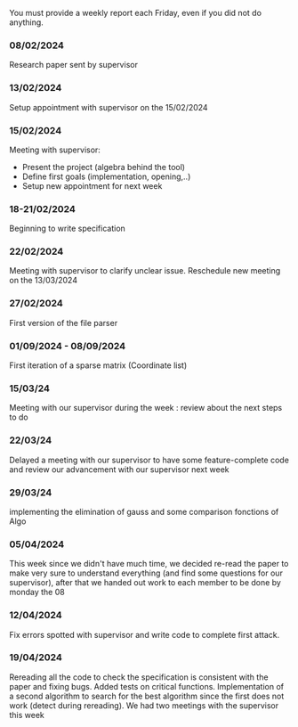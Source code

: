 You must provide a weekly report each Friday, even if you did not do anything.  

### 08/02/2024  
Research paper sent by supervisor  
  
### 13/02/2024  
Setup appointment with supervisor on the 15/02/2024  
  
### 15/02/2024  
Meeting with supervisor:  
- Present the project (algebra behind the tool)
- Define first goals (implementation, opening,..) 
- Setup new appointment for next week

### 18-21/02/2024
Beginning to write specification

### 22/02/2024
Meeting with supervisor to clarify unclear issue.
Reschedule new meeting on the 13/03/2024

### 27/02/2024
First version of the file parser

### 01/09/2024 - 08/09/2024
First iteration of a sparse matrix (Coordinate list)

### 15/03/24
Meeting with our supervisor during the week : review about the next steps to do

### 22/03/24
Delayed a meeting with our supervisor to have some feature-complete code
and review our advancement with our supervisor next week

### 29/03/24
implementing the elimination of gauss and some comparison fonctions of Algo

### 05/04/2024
This week since we didn't have much time, we decided re-read the paper to make very sure to understand everything (and find some questions for our supervisor), after that we handed out work to each member to be done by monday the 08

### 12/04/2024
Fix errors spotted with supervisor and write code to complete first attack.

### 19/04/2024
Rereading all the code to check the specification is consistent with the paper and fixing bugs. Added tests on critical functions. Implementation of a second algorithm to search for the best algorithm since the first does not work (detect during rereading). We had two meetings with the supervisor this week